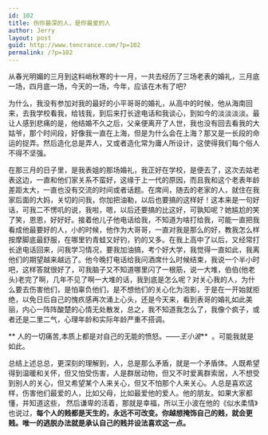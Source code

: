 ```yaml
---
id: 102
title: 伤你最深的人，是你最爱的人
author: Jerry
layout: post
guid: http://www.tencrance.com/?p=102
permalink: /?p=102
---
```

从春光明媚的三月到这料峭秋寒的十一月，一共去经历了三场老表的婚礼，三月底一场，四月底一场，今天的一场，今年，应该在木有了吧?

为什么，我没有参加对我的最好的小平哥哥的婚礼，从高中的时候，他从海南回来，去我学校看我，给钱我，到后来打长途电话和我谈心，到如今的淡淡淡淡。最让人感到悲痛的是，他结婚不久之后，父亲便离开了人世，我也没有回去看我的大姑爷，那个时间段，好像我一直在上海，但是为什么会在上海？那又是一长段的命运的捉弄。然后造化总是弄人，又或者造化常为庸人所设计，这使得我们每个俗人不得不坚强。

在那三月的日子里，是我表姐的那场婚礼，我正好在学校，是便去了，这次去姑老表这边，一直和他们家关系不蛮好，这缘于上一代的原因，而且我和这个老表年龄差距太大，一直也没有交流的时间或者话题。在席间，随去的老家的人，就住在我家后面的大妈，关切的问我，你加把油勒，以后也要搞的这样好！这本来是一句好话，可我二不愣叽的说，我啦，嗯，以后还要搞的比这好，可孰知呢？她尴尬的笑了笑，恩恩，好好好。接着他儿子他电话给我，不知道为啥打给我，可能一直把我看成他最要好的人，小的时候，他作为大哥哥，一直对我是那么的好，教我怎么样按摩脚底最舒服，在哪里钓青蛙又好钓，钓的又多。在我上高中了以后，又经常打长途电话回来，问我学习情况，要我加油搞，考个好大学，我觉得一直如此，我离他们的期望越来越远了。他今晚打电话给我问酒席什么时候结束，我说一个半小时吧，这样答就很好了，可我脑子又不知道哪里闪了一根筋，说一大堆，伯伯(他老头)老完了啊，几年不见了啊一大堆的话，我到底是怎么呢？对关心我的人，为什么要去伤害他们，是怕辜负他们，是不想他们的关心化为泡影，于是在一开始就拒绝，以免日后自己的愧疚感再次涌上心头，还是今天来，看到表哥的婚礼如此美丽，内心一阵阵酸楚的心情无处散发，总之，我不知道我怎么了，我像个疯子，或者还是二里二气，心理年龄和实际年龄严重不搭调。

** 人的一切痛苦,本质上都是对自己的无能的愤怒。——*王小波***  。可能我就是如此。

总结上述总总，更深刻的理解到，人，总是那么矛盾，就是一个矛盾体。人既希望得到温暖和关怀，但又怕受伤害，人是群居动物，但又不时爱离群索居，人不想受到别人的关心，但又希望某个人来关心，但又不怕那个人来关心。人总是喜欢这样，伤害他们最爱的人，比如父母，比如最爱他的爱人。他的朋友。如果大家都懂，并知道这些， 然后谦卑的活着，那就是幸福，所以王小波在他的《似水柔情》也说过，**每个人的贱都是天生的，永远不可改变。你越想掩饰自己的贱，就会更贱。唯一的逃脱办法就是承认自己的贱并设法喜欢这一点。**